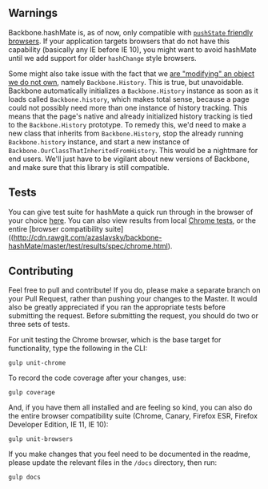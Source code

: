 ## Warnings
Backbone.hashMate is, as of now, only compatible with [`pushState` friendly browsers](http://caniuse.com/#feat=history).  If your application targets browsers that do not have this capability (basically any IE before IE 10), you might want to avoid hashMate until we add support for older `hashChange` style browsers.

Some might also take issue with the fact that we [are "modifying" an object we do not own](http://www.nczonline.net/blog/2010/03/02/maintainable-javascript-dont-modify-objects-you-down-own/), namely `Backbone.History`.  This is true, but unavoidable.  Backbone automatically initializes a `Backbone.History` instance as soon as it loads called `Backbone.history`, which makes total sense, because a page could not possibly need more than one instance of history tracking.  This means that the page's native and already initialized history tracking is tied to the `Backbone.History` prototype.  To remedy this, we'd need to make a new class that inherits from `Backbone.History`, stop the already running `Backbone.history` instance, and start a new instance of `Backbone.OurClassThatInheritedFromHistory`.  This would be a nightmare for end users.  We'll just have to be vigilant about new versions of Backbone, and make sure that this library is still compatible.

## Tests

You can give test suite for hashMate a quick run through in the browser of your choice [here](http://cdn.rawgit.com/azaslavsky/backbone-hashMate/master/test/jasmine.html).  You can also view results from local [Chrome tests](http://cdn.rawgit.com/azaslavsky/backbone-hashMate/master/test/results/spec/chrome.html), or the entire [browser compatibility suite]((http://cdn.rawgit.com/azaslavsky/backbone-hashMate/master/test/results/spec/chrome.html).

## Contributing

Feel free to pull and contribute!  If you do, please make a separate branch on your Pull Request, rather than pushing your changes to the Master.  It would also be greatly appreciated if you ran the appropriate tests before submitting the request.  Before submitting the request, you should do two or three sets of tests.

For unit testing the Chrome browser, which is the base target for functionality, type the following in the CLI:

```
gulp unit-chrome
```

To record the code coverage after your changes, use:

```
gulp coverage
```

And, if you have them all installed and are feeling so kind, you can also do the entire browser compatibility suite (Chrome, Canary, Firefox ESR, Firefox Developer Edition, IE 11, IE 10):

```
gulp unit-browsers
```

If you make changes that you feel need to be documented in the readme, please update the relevant files in the `/docs` directory, then run:

```
gulp docs
```